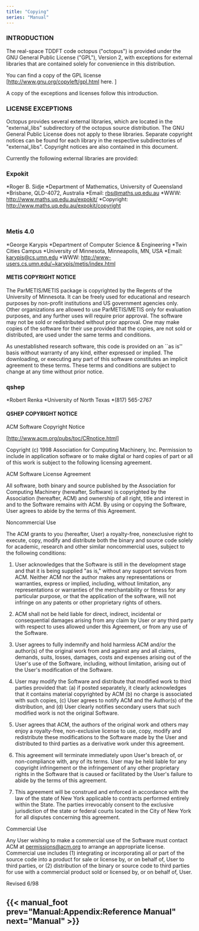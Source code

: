 ```yaml
---
title: "Copying"
series: "Manual"
---
```



###  INTRODUCTION  

The real-space TDDFT code octopus ("octopus") is provided under the 
GNU General Public License ("GPL"), Version 2, with exceptions for 
external libraries that are contained solely for convenience in this 
distribution. 

You can find a copy of the GPL license [http://www.gnu.org/copyleft/gpl.html  here. ]

A copy of the exceptions and licenses follow this introduction.

###  LICENSE EXCEPTIONS  

Octopus provides several external libraries, which are located in the 
"external_libs" subdirectory of the octopus source distribution. The 
GNU General Public License does not apply to these libraries. Separate 
copyright notices can be found for each library in the respective 
subdirectories of "external_libs". Copyright notices are also contained 
in this document.

Currently the following external libraries are provided:

###  Expokit  
*Roger B. Sidje
*Department of Mathematics, University of Queensland 
*Brisbane, QLD-4072, Australia
*Email: rbs@maths.uq.edu.au
*WWW: http://www.maths.uq.edu.au/expokit/ 
*Copyright: http://www.maths.uq.edu.au/expokit/copyright
```text
 
```

###  Metis 4.0  

*George Karypis 
*Department of Computer Science & Engineering
*Twin Cities Campus
*University of Minnesota, Minneapolis, MN, USA
*Email: karypis@cs.umn.edu
*WWW: http://www-users.cs.umn.edu/~karypis/metis/index.html

####  METIS COPYRIGHT NOTICE  

The ParMETIS/METIS package is copyrighted by the Regents of the
University of Minnesota. It can be freely used for educational and
research purposes by non-profit institutions and US government agencies
only.  Other organizations are allowed to use ParMETIS/METIS only for
evaluation purposes, and any further uses will require prior approval.
The software may not be sold or redistributed without prior approval.
One may make copies of the software for their use provided that the
copies, are not sold or distributed, are used under the same terms
and conditions.

As unestablished research software, this code is provided on an
``as is'' basis without warranty of any kind, either expressed or
implied. The downloading, or executing any part of this software
constitutes an implicit agreement to these terms. These terms and
conditions are subject to change at any time without prior notice.

###  qshep  

*Robert Renka
*University of North Texas
*(817) 565-2767


####  QSHEP COPYRIGHT NOTICE  

ACM Software Copyright Notice

[http://www.acm.org/pubs/toc/CRnotice.html]

Copyright   (c)  1998  Association   for  Computing   Machinery,  Inc.
Permission to  include in application  software or to make  digital or
hard copies  of part or all of  this work is subject  to the following
licensing agreement.

ACM Software License Agreement

All software, both binary and  source published by the Association for
Computing  Machinery  (hereafter,  Software)  is  copyrighted  by  the
Association  (hereafter, ACM) and  ownership of  all right,  title and
interest in and to the Software remains with ACM.  By using or copying
the Software, User agrees to abide by the terms of this Agreement.

Noncommercial Use

The ACM  grants to you (hereafter, User)  a royalty-free, nonexclusive
right  to execute,  copy, modify  and distribute  both the  binary and
source  code   solely  for   academic,  research  and   other  similar
noncommercial uses, subject to the following conditions:

1. User  acknowledges that the  Software is  still in  the development
stage  and that  it is  being supplied  "as is,"  without  any support
services   from  ACM.    Neither  ACM   nor  the   author   makes  any
representations or warranties,  express or implied, including, without
limitation, any  representations or warranties  of the merchantability
or fitness for any particular  purpose, or that the application of the
software, will not infringe on any patents or other proprietary rights
of others.

2. ACM shall  not be held  liable for direct, indirect,  incidental or
consequential  damages arising  from any  claim by  User or  any third
party with respect  to uses allowed under this  Agreement, or from any
use of the Software.

3. User agrees  to fully  indemnify and hold  harmless ACM  and/or the
author(s) of  the original work from  and against any  and all claims,
demands, suits, losses, damages, costs and expenses arising out of the
User's use of the Software, including, without limitation, arising out
of the User's modification of the Software.

4. User may modify  the Software and distribute that  modified work to
third  parties provided  that: (a)  if posted  separately,  it clearly
acknowledges  that it  contains  material copyrighted  by  ACM (b)  no
charge is associated  with such copies, (c) User  agrees to notify ACM
and the Author(s)  of the distribution, and (d)  User clearly notifies
secondary users that such modified work is not the original Software.

5. User agrees that  ACM, the authors of the  original work and others
may enjoy  a royalty-free, non-exclusive license to  use, copy, modify
and redistribute these modifications to  the Software made by the User
and  distributed to  third parties  as  a derivative  work under  this
agreement.

6. This agreement will terminate immediately upon User's breach of, or
non-compliance with,  any of its terms.   User may be  held liable for
any  copyright   infringement  or   the  infringement  of   any  other
proprietary rights  in the Software  that is caused or  facilitated by
the User's failure to abide by the terms of this agreement.

7. This agreement  will be construed  and enforced in  accordance with
the law  of the  state of New  York applicable to  contracts performed
entirely  within the State.   The parties  irrevocably consent  to the
exclusive jurisdiction of  the state or federal courts  located in the
City of New York for all disputes concerning this agreement.

Commercial Use

Any User wishing to make a commercial use of the Software must contact
ACM  at   permissions@acm.org  to  arrange   an  appropriate  license.
Commercial use  includes (1) integrating or incorporating  all or part
of the source code into a product for sale or license by, or on behalf
of, User to third parties, or (2) distribution of the binary or source
code  to third  parties  for use  with  a commercial  product sold  or
licensed by, or on behalf of, User.

Revised 6/98

{{< manual_foot prev="Manual:Appendix:Reference Manual" next="Manual" >}}
---------------------------------------------
